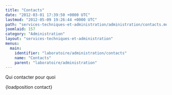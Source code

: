 ```yaml
---
title: "Contacts"
date: "2012-03-01 17:39:50 +0000 UTC"
lastmod: "2012-05-09 19:26:44 +0000 UTC"
path: "services-techniques-et-administration/administration/contacts.md"
joomlaid: 157
category: "Administration"
layout: "services-techniques-et-administration"
menus:
  main:
    identifier: "laboratoire/administration/contacts"
    name: "Contacts"
    parent: "laboratoire/administration"
---
```

Qui contacter pour quoi 

{loadposition contact}
